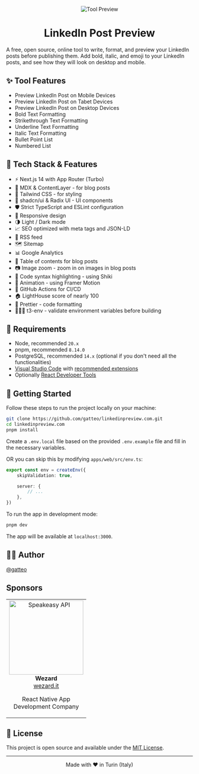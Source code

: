 <p align="center">
  <img alt="Tool Preview" src="https://linkedinpreview.com/images/og/og.png">
</p>

<h1 align="center">
  LinkedIn Post Preview
</h1>

A free, open source, online tool to write, format, and preview your LinkedIn posts before publishing them. Add bold, italic, and emoji to your LinkedIn posts, and see how they will look on desktop and mobile.

## ✨ Tool Features

- Preview LinkedIn Post on Mobile Devices
- Preview LinkedIn Post on Tabet Devices
- Preview LinkedIn Post on Desktop Devices
- Bold Text Formatting
- Strikethrough Text Formatting
- Underline Text Formatting
- Italic Text Formatting
- Bullet Point List
- Numbered List

## 💫 Tech Stack & Features

- ⚡️ Next.js 14 with App Router (Turbo)
- 📝 MDX & ContentLayer - for blog posts
- 🎨 Tailwind CSS - for styling
- 🌈 shadcn/ui & Radix UI - UI components
- 🛡 Strict TypeScript and ESLint configuration
- 📱 Responsive design
- 🌗 Light / Dark mode
- 📈 SEO optimized with meta tags and JSON-LD
- 📰 RSS feed
- 🗺 Sitemap
- 📊 Google Analytics
- 📖 Table of contents for blog posts
- 📷 Image zoom - zoom in on images in blog posts
- 📝 Code syntax highlighting - using Shiki
- 🎨 Animation - using Framer Motion
- 🤖 GitHub Actions for CI/CD
- 🏠 LightHouse score of nearly 100
- 💄 Prettier - code formatting
- 👷🏻‍♂️ t3-env - validate environment variables before building

## 🔨 Requirements

- Node, recommended `20.x`
- pnpm, recommended `8.14.0`
- PostgreSQL, recommended `14.x` (optional if you don't need all the functionalities)
- [Visual Studio Code](https://code.visualstudio.com/) with [recommended extensions](.vscode/extensions.json)
- Optionally [React Developer Tools](https://chrome.google.com/webstore/detail/react-developer-tools/fmkadmapgofadopljbjfkapdkoienihi?hl=en)

## 👋 Getting Started

Follow these steps to run the project locally on your machine:

```bash
git clone https://github.com/gatteo/linkedinpreview.com.git
cd linkedinpreview.com
pnpm install
```

Create a `.env.local` file based on the provided `.env.example` file and fill in the necessary variables.

OR you can skip this by modifying `apps/web/src/env.ts`:

```ts
export const env = createEnv({
    skipValidation: true,

    server: {
        // ...
    },
})
```

To run the app in development mode:

```bash
pnpm dev
```

The app will be available at `localhost:3000`.

## ✍🏻 Author

[@gatteo](https://github.com/gatteo)

## Sponsors

<table>
  <tr>
    <td align="center">
      <a href="https://wezard.it/?utm_source=github.com&utm_medium=linkedinpreview" target="_blank">
        <img src="https://storage.googleapis.com/westudents-public/team-images/Animazione_firma-2.gif" width="200px;" alt="Speakeasy API" />
      </a>
      <br />
      <b>Wezard</b>
      <br />
      <a href="https://wezard.it/?utm_source=github.com&utm_medium=linkedinpreview" target="_blank">wezard.it</a>
      <br />
      <p width="200px">React Native App<br /> Development Company</p>
    </td>
  </tr>
</table>


## 🪪 License

This project is open source and available under the [MIT License](LICENSE).

<hr>
<p align="center">
Made with ❤️ in Turin (Italy)
</p>
